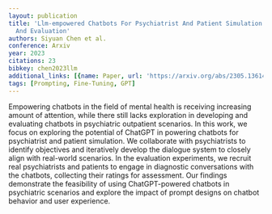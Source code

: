 ```yaml
---
layout: publication
title: 'Llm-empowered Chatbots For Psychiatrist And Patient Simulation: Application
  And Evaluation'
authors: Siyuan Chen et al.
conference: Arxiv
year: 2023
citations: 23
bibkey: chen2023llm
additional_links: [{name: Paper, url: 'https://arxiv.org/abs/2305.13614'}]
tags: [Prompting, Fine-Tuning, GPT]
---
```

Empowering chatbots in the field of mental health is receiving increasing
amount of attention, while there still lacks exploration in developing and
evaluating chatbots in psychiatric outpatient scenarios. In this work, we focus
on exploring the potential of ChatGPT in powering chatbots for psychiatrist and
patient simulation. We collaborate with psychiatrists to identify objectives
and iteratively develop the dialogue system to closely align with real-world
scenarios. In the evaluation experiments, we recruit real psychiatrists and
patients to engage in diagnostic conversations with the chatbots, collecting
their ratings for assessment. Our findings demonstrate the feasibility of using
ChatGPT-powered chatbots in psychiatric scenarios and explore the impact of
prompt designs on chatbot behavior and user experience.